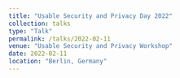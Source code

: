 ```yaml
---
title: "Usable Security and Privacy Day 2022"
collection: talks
type: "Talk"
permalink: /talks/2022-02-11
venue: "Usable Security and Privacy Workshop"
date: 2022-02-11
location: "Berlin, Germany"
---
```

